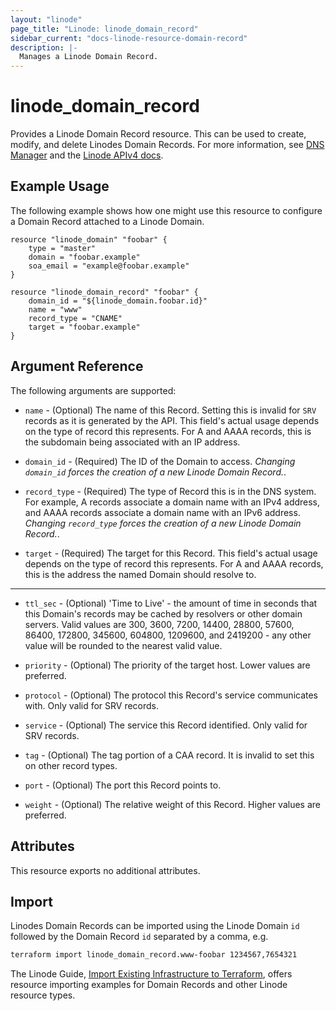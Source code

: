```yaml
---
layout: "linode"
page_title: "Linode: linode_domain_record"
sidebar_current: "docs-linode-resource-domain-record"
description: |-
  Manages a Linode Domain Record.
---
```


# linode\_domain\_record

Provides a Linode Domain Record resource.  This can be used to create, modify, and delete Linodes Domain Records.
For more information, see [DNS Manager](https://www.linode.com/docs/platform/manager/dns-manager/) and the [Linode APIv4 docs](https://developers.linode.com/api/v4#operation/createDomainRecord).

## Example Usage

The following example shows how one might use this resource to configure a Domain Record attached to a Linode Domain.

```hcl
resource "linode_domain" "foobar" {
    type = "master"
    domain = "foobar.example"
    soa_email = "example@foobar.example"
}

resource "linode_domain_record" "foobar" {
    domain_id = "${linode_domain.foobar.id}"
    name = "www"
    record_type = "CNAME"
    target = "foobar.example"
}
```

## Argument Reference

The following arguments are supported:

* `name` - (Optional) The name of this Record. Setting this is invalid for `SRV` records as it is generated by the API. This field's actual usage depends on the type of record this represents. For A and AAAA records, this is the subdomain being associated with an IP address.

* `domain_id` - (Required) The ID of the Domain to access.  *Changing `domain_id` forces the creation of a new Linode Domain Record.*.

* `record_type` - (Required) The type of Record this is in the DNS system. For example, A records associate a domain name with an IPv4 address, and AAAA records associate a domain name with an IPv6 address. *Changing `record_type` forces the creation of a new Linode Domain Record.*.

* `target` - (Required) The target for this Record. This field's actual usage depends on the type of record this represents. For A and AAAA records, this is the address the named Domain should resolve to.

- - -

* `ttl_sec` - (Optional) 'Time to Live' - the amount of time in seconds that this Domain's records may be cached by resolvers or other domain servers. Valid values are 300, 3600, 7200, 14400, 28800, 57600, 86400, 172800, 345600, 604800, 1209600, and 2419200 - any other value will be rounded to the nearest valid value.

* `priority` - (Optional) The priority of the target host. Lower values are preferred.

* `protocol` - (Optional) The protocol this Record's service communicates with. Only valid for SRV records.

* `service` - (Optional) The service this Record identified. Only valid for SRV records.

* `tag` - (Optional) The tag portion of a CAA record. It is invalid to set this on other record types.

* `port` - (Optional) The port this Record points to.

* `weight` - (Optional) The relative weight of this Record. Higher values are preferred.

## Attributes

This resource exports no additional attributes.

## Import

Linodes Domain Records can be imported using the Linode Domain `id` followed by the Domain Record `id` separated by a comma, e.g.

```sh
terraform import linode_domain_record.www-foobar 1234567,7654321
```

The Linode Guide, [Import Existing Infrastructure to Terraform](https://www.linode.com/docs/applications/configuration-management/import-existing-infrastructure-to-terraform/), offers resource importing examples for Domain Records and other Linode resource types.

